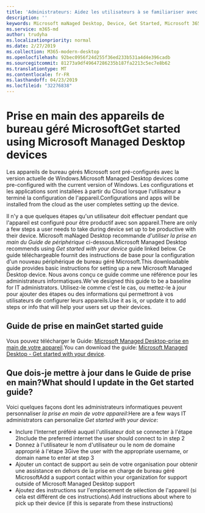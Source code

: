 ```yaml
---
title: 'Administrateurs: Aidez les utilisateurs à se familiariser avec leur appareil de bureau géré Microsoft'
description: ''
keywords: Microsoft maNaged Desktop, Device, Get Started, Microsoft 365
ms.service: m365-md
author: trudyha
ms.localizationpriority: normal
ms.date: 2/27/2019
ms.collection: M365-modern-desktop
ms.openlocfilehash: 92bec0956f24d255f36ed233b531a4d4e396cadb
ms.sourcegitcommit: 81273a9df49647286235b187fa2213c5ec7e8b62
ms.translationtype: MT
ms.contentlocale: fr-FR
ms.lasthandoff: 04/23/2019
ms.locfileid: "32276838"
---
```

# <a name="get-started-using-microsoft-managed-desktop-devices"></a><span data-ttu-id="bfaf0-103">Prise en main des appareils de bureau géré Microsoft</span><span class="sxs-lookup"><span data-stu-id="bfaf0-103">Get started using Microsoft Managed Desktop devices</span></span>

<span data-ttu-id="bfaf0-104">Les appareils de bureau gérés Microsoft sont pré-configurés avec la version actuelle de Windows.</span><span class="sxs-lookup"><span data-stu-id="bfaf0-104">Microsoft Managed Desktop devices come pre-configured with the current version of Windows.</span></span> <span data-ttu-id="bfaf0-105">Les configurations et les applications sont installées à partir du Cloud lorsque l'utilisateur a terminé la configuration de l'appareil.</span><span class="sxs-lookup"><span data-stu-id="bfaf0-105">Configurations and apps will be installed from the cloud as the user completes setting up the device.</span></span> 
 
<span data-ttu-id="bfaf0-106">Il n'y a que quelques étapes qu'un utilisateur doit effectuer pendant que l'appareil est configuré pour être productif avec son appareil.</span><span class="sxs-lookup"><span data-stu-id="bfaf0-106">There are only a few steps a user needs to take during device set up to be productive with their device.</span></span> <span data-ttu-id="bfaf0-107">Microsoft maNaged Desktop recommande *d'utiliser la prise en main du Guide de périphérique* ci-dessous.</span><span class="sxs-lookup"><span data-stu-id="bfaf0-107">Microsoft Managed Desktop recommends using *Get started with your device* guide linked below.</span></span> <span data-ttu-id="bfaf0-108">Ce guide téléchargeable fournit des instructions de base pour la configuration d'un nouveau périphérique de bureau géré Microsoft.</span><span class="sxs-lookup"><span data-stu-id="bfaf0-108">This downloadable guide provides basic instructions for setting up a new Microsoft Managed Desktop device.</span></span> <span data-ttu-id="bfaf0-109">Nous avons conçu ce guide comme une référence pour les administrateurs informatiques.</span><span class="sxs-lookup"><span data-stu-id="bfaf0-109">We've designed this guide to be a baseline for IT administrators.</span></span> <span data-ttu-id="bfaf0-110">Utilisez-le comme c'est le cas, ou mettez-le à jour pour ajouter des étapes ou des informations qui permettront à vos utilisateurs de configurer leurs appareils.</span><span class="sxs-lookup"><span data-stu-id="bfaf0-110">Use it as is, or update it to add steps or info that will help your users set up their devices.</span></span> 

## <a name="get-started-guide"></a><span data-ttu-id="bfaf0-111">Guide de prise en main</span><span class="sxs-lookup"><span data-stu-id="bfaf0-111">Get started guide</span></span> 
<span data-ttu-id="bfaf0-112">Vous pouvez télécharger le Guide: [Microsoft Managed Desktop-prise en main de votre appareil](https://www.microsoft.com/en-us/download/details.aspx?id=57918).</span><span class="sxs-lookup"><span data-stu-id="bfaf0-112">You can download the guide: [Microsoft Managed Desktop - Get started with your device](https://www.microsoft.com/en-us/download/details.aspx?id=57918).</span></span>

## <a name="what-should-i-update-in-the-get-started-guide"></a><span data-ttu-id="bfaf0-113">Que dois-je mettre à jour dans le Guide de prise en main?</span><span class="sxs-lookup"><span data-stu-id="bfaf0-113">What should I update in the Get started guide?</span></span>

<span data-ttu-id="bfaf0-114">Voici quelques façons dont les administrateurs informatiques peuvent personnaliser *la prise en main de votre appareil*:</span><span class="sxs-lookup"><span data-stu-id="bfaf0-114">Here are a few ways IT administrators can personalize *Get started with your device*:</span></span>
- <span data-ttu-id="bfaf0-115">Inclure l'Internet préféré auquel l'utilisateur doit se connecter à l'étape 2</span><span class="sxs-lookup"><span data-stu-id="bfaf0-115">Include the preferred internet the user should connect to in step 2</span></span>
- <span data-ttu-id="bfaf0-116">Donnez à l'utilisateur le nom d'utilisateur ou le nom de domaine approprié à l'étape 3</span><span class="sxs-lookup"><span data-stu-id="bfaf0-116">Give the user with the appropriate username, or domain name to enter at step 3</span></span>
- <span data-ttu-id="bfaf0-117">Ajouter un contact de support au sein de votre organisation pour obtenir une assistance en dehors de la prise en charge de bureau géré Microsoft</span><span class="sxs-lookup"><span data-stu-id="bfaf0-117">Add a support contact within your organization for support outside of Microsoft Managed Desktop support</span></span>
- <span data-ttu-id="bfaf0-118">Ajoutez des instructions sur l'emplacement de sélection de l'appareil (si cela est différent de ces instructions).</span><span class="sxs-lookup"><span data-stu-id="bfaf0-118">Add instructions about where to pick up their device (if this is separate from these instructions)</span></span>
